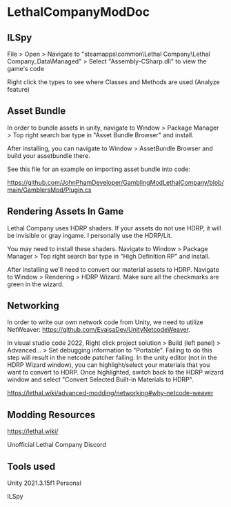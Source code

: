 # LethalCompanyModDoc

## ILSpy

File > Open > Navigate to "steamapps\common\Lethal Company\Lethal Company_Data\Managed" > Select "Assembly-CSharp.dll" to view the game's code

Right click the types to see where Classes and Methods are used (Analyze feature)

## Asset Bundle

In order to bundle assets in unity, navigate to Window > Package Manager > Top right search bar type in "Asset Bundle Browser" and install. 

After installing, you can navigate to Window > AssetBundle Browser and build your assetbundle there.

See this file for an example on importing asset bundle into code:

https://github.com/JohnPhamDeveloper/GamblingModLethalCompany/blob/main/GamblersMod/Plugin.cs

## Rendering Assets In Game

Lethal Company uses HDRP shaders. If your assets do not use HDRP, it will be invisible or gray ingame. I personally use the HDRP/Lit.

You may need to install these shaders. Navigate to Window > Package Manager > Top right search bar type in "High Definition RP" and install.

After installing we'll need to convert our material assets to HDRP. Navigate to Window > Rendering > HDRP Wizard. Make sure all the checkmarks are green in the wizard. 


## Networking

In order to write our own network code from Unity, we need to utilize NetWeaver: https://github.com/EvaisaDev/UnityNetcodeWeaver.

In visual studio code 2022, Right click project solution > Build (left panel) > Advanced... > Set debugging information to "Portable". Failing to do this step will result in the netcode patcher failing. In the unity editor (not in the HDRP Wizard window),
you can highlight/select your materials that you want to convert to HDRP. Once highlighted, switch back to the HDRP wizard window and select "Convert Selected Built-in Materials to HDRP".

https://lethal.wiki/advanced-modding/networking#why-netcode-weaver

## Modding Resources

https://lethal.wiki/

Unofficial Lethal Company Discord

## Tools used

Unity 2021.3.15f1 Personal

ILSpy
